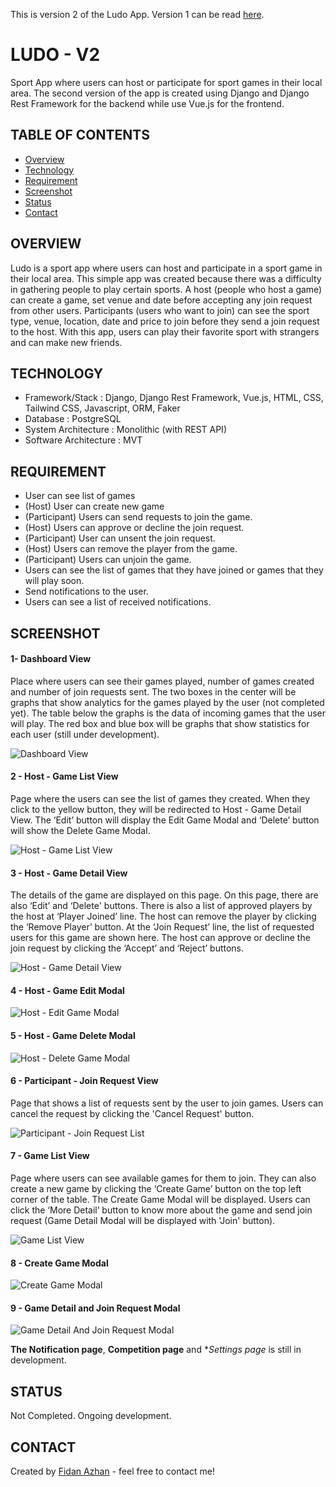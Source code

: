 This is version 2 of the Ludo App. Version 1 can be read [here](https://github.com/fidanazhan/django-ludo-1ver).

# LUDO - V2
Sport App where users can host or participate for sport games in their local area. The second version of the app is created using Django and Django Rest Framework for the backend while use Vue.js for the frontend. 

## TABLE OF CONTENTS
  
  -  [Overview](#overview)
  -  [Technology](#technology)
  -  [Requirement](#requirement)
  -  [Screenshot](#screenshot)
  -  [Status](#status)
  -  [Contact](#contact)

## **OVERVIEW**

Ludo is a sport app where users can host and participate in a sport game in their local area. This simple app was created because there was a difficulty in gathering people to play certain sports. A host (people who host a game) can create a game, set venue and date before accepting any join request from other users. Participants (users who want to join) can see the sport type, venue, location, date and price to join before they send a join request to the host. With this app, users can play their favorite sport with strangers and can make new friends.

## **TECHNOLOGY** 

- Framework/Stack : Django, Django Rest Framework, Vue.js, HTML, CSS, Tailwind CSS, Javascript, ORM, Faker 
- Database : PostgreSQL
- System Architecture : Monolithic (with REST API)
- Software Architecture : MVT

## **REQUIREMENT**

- User can see list of games
- (Host) User can create new game
- (Participant) Users can send requests to join the game.
- (Host) Users can approve or decline the join request.
- (Participant) User can unsent the join request.
- (Host) Users can remove the player from the game.
- (Participant) Users can unjoin the game.
- Users can see the list of games that they have joined or games that they will play soon.
- Send notifications to the user.
- Users can see a list of received notifications.

## SCREENSHOT

#### 1- Dashboard View 
Place where users can see their games played, number of games created and number of join requests sent. The two boxes in the center will be graphs that show analytics for the games played by the user (not completed yet). The table below the graphs is the data of incoming games that the user will play. 
The red box and blue box will be graphs that show statistics for each user (still under development).

![Dashboard View](https://user-images.githubusercontent.com/108860416/191573837-0d73d3c7-c63c-4afd-a6db-816d1fa0d709.PNG)
&nbsp;

#### 2 - Host - Game List View
Page where the users can see the list of games they created. When they click to the yellow button, they will 
be redirected to Host - Game Detail View. The ‘Edit’ button will display the Edit Game Modal and ‘Delete’ button will show the Delete Game Modal.

![Host - Game List View](https://user-images.githubusercontent.com/108860416/191573878-4f8938e5-3959-4959-a341-4438103882bd.PNG)
&nbsp;

#### 3 - Host - Game Detail View
The details of the game are displayed on this page. On this page, there are also ‘Edit’ and ‘Delete' buttons. There is also a list 
of approved players by the host at ‘Player Joined’ line. The host can remove the player by clicking the ‘Remove Player’ button. At the ‘Join Request’ line, 
the list of requested users for this game are shown here. The host can approve or decline the join request by clicking the ‘Accept’ and ‘Reject’ buttons.

![Host - Game Detail View](https://user-images.githubusercontent.com/108860416/191573898-55f40eea-c3cb-4275-9bc1-efea5b446849.PNG)
&nbsp;

#### 4 - Host - Game Edit Modal
![Host - Edit Game Modal](https://user-images.githubusercontent.com/108860416/191573908-8b9b2f32-fdee-4bd1-9255-df6e7ee4481f.PNG)
&nbsp;

#### 5 - Host - Game Delete Modal
![Host - Delete Game Modal](https://user-images.githubusercontent.com/108860416/191573914-b316502d-95f7-4826-aad1-b822253c6f3d.PNG)
&nbsp;

#### 6 - Participant - Join Request View
Page that shows a list of requests sent by the user to join games. Users can cancel the request by clicking the 'Cancel Request' button. 

![Participant - Join Request List](https://user-images.githubusercontent.com/108860416/191574048-a9d69ad5-ba5b-499a-990d-130d68a653a2.PNG)
&nbsp;

#### 7 - Game List View 
Page where users can see available games for them to join. They can also create a new game by clicking the ‘Create Game’ button on the top left corner of the 
table. The Create Game Modal will be displayed. Users can click the ‘More Detail’ button to know more about the game and send join request (Game Detail Modal will
be displayed with 'Join' button).

![Game List View](https://user-images.githubusercontent.com/108860416/191573966-1b063bb5-1726-41b7-9bfe-13627509a994.PNG)
&nbsp;

#### 8 - Create Game Modal
![Create Game Modal](https://user-images.githubusercontent.com/108860416/191574125-af746ecb-bc45-4ca9-9068-2962c6312edf.PNG)
&nbsp;

#### 9 - Game Detail and Join Request Modal
![Game Detail And Join Request Modal](https://user-images.githubusercontent.com/108860416/191574110-46cd8bed-9021-49f1-88b8-8e57087a613f.PNG)
&nbsp;

**The Notification page**, **Competition page** and **Settings page* is still in development.

## STATUS

Not Completed. Ongoing development.

## CONTACT 

Created by [Fidan Azhan](https://github.com/fidanazhan) - feel free to contact me!


